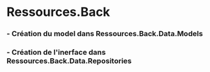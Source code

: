 # Ressources.Back
### - Création du model dans Ressources.Back.Data.Models
### - Création de l'inerface dans Ressources.Back.Data.Repositories
